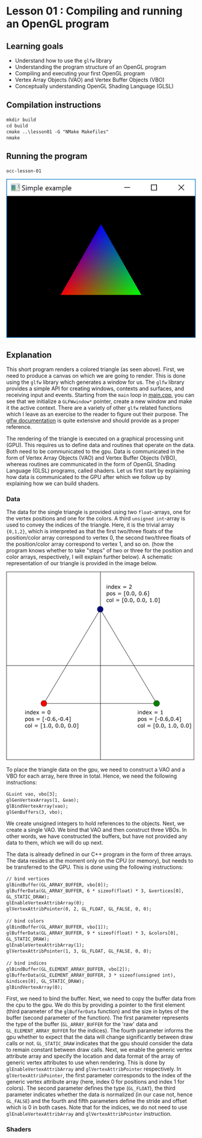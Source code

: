 # Lesson 01 : Compiling and running an OpenGL program

## Learning goals
* Understand how to use the `glfw` library
* Understanding the program structure of an OpenGL program
* Compiling and executing your first OpenGL program
* Vertex Array Objects (VAO) and Vertex Buffer Objects (VBO)
* Conceptually understanding OpenGL Shading Language (GLSL)

## Compilation instructions
```
mkdir build
cd build
cmake ..\lesson01 -G "NMake Makefiles"
nmake
```

## Running the program
```
occ-lesson-01
```

![Colored triangle](images/lesson01_result.jpg "Lesson 01 - Colored triangle")

## Explanation
This short program renders a colored triangle (as seen above). First, we need to produce a canvas on which we are going to render. This is done using the `glfw` library which generates a window for us. The `glfw` library provides a simple API for creating windows, contexts and surfaces, and receiving input and events. Starting from the `main` loop in [main.cpp](lesson01/main.cpp), you can see that we initialize a `GLFWwindow*` pointer, create a new window and make it the active context. There are a variety of other `glfw` related functions which I leave as an exercise to the reader to figure out their purpose. The [glfw documentation](http://www.glfw.org/documentation.html) is quite extensive and should provide as a proper reference.

The rendering of the triangle is executed on a graphical processing unit (GPU). This requires us to define data and routines that operate on the data. Both need to be communicated to the gpu. Data is communicated in the form of Vertex Array Objects (VAO) and Vertex Buffer Objects (VBO), whereas routines are communicated in the form of OpenGL Shading Language (GLSL) programs, called shaders. Let us first start by explaining how data is communicated to the GPU after which we follow up by explaining how we can build shaders.

### Data

The data for the single triangle is provided using two `float`-arrays, one for the vertex positions and one for the colors. A third `unsigned int`-array is used to convey the indices of the triangle. Here, it is the trivial array `{0,1,2}`, which is interpreted as that the first two/three floats of the position/color array correspond to vertex 0, the second two/three floats of the position/color array correspond to vertex 1, and so on. (how the program knows whether to take "steps" of two or three for the position and color arrays, respectively, I will explain further below). A schematic representation of our triangle is provided in the image below.

![Triangle coordinates](images/triangle_coordinates.png "Lesson 01 - Triangle coordinates")

To place the triangle data on the gpu, we need to construct a VAO and a VBO for each array, here three in total. Hence, we need the following instructions:

```
GLuint vao, vbo[3];
glGenVertexArrays(1, &vao);
glBindVertexArray(vao);
glGenBuffers(3, vbo);
```

We create unsigned integers to hold references to the objects. Next, we create a single VAO. We bind that VAO and then construct three VBOs. In other words, we have constructed the buffers, but have not provided any data to them, which we will do up next.

The data is already defined in our C++ program in the form of three arrays. The data resides at the moment only on the CPU (or memory), but needs to be transferred to the GPU. This is done using the following instructions:

```
// bind vertices
glBindBuffer(GL_ARRAY_BUFFER, vbo[0]);
glBufferData(GL_ARRAY_BUFFER, 6 * sizeof(float) * 3, &vertices[0], GL_STATIC_DRAW);
glEnableVertexAttribArray(0);
glVertexAttribPointer(0, 2, GL_FLOAT, GL_FALSE, 0, 0);

// bind colors
glBindBuffer(GL_ARRAY_BUFFER, vbo[1]);
glBufferData(GL_ARRAY_BUFFER, 9 * sizeof(float) * 3, &colors[0], GL_STATIC_DRAW);
glEnableVertexAttribArray(1);
glVertexAttribPointer(1, 3, GL_FLOAT, GL_FALSE, 0, 0);

// bind indices
glBindBuffer(GL_ELEMENT_ARRAY_BUFFER, vbo[2]);
glBufferData(GL_ELEMENT_ARRAY_BUFFER, 3 * sizeof(unsigned int), &indices[0], GL_STATIC_DRAW);
glBindVertexArray(0);
```

First, we need to bind the buffer. Next, we need to copy the buffer data from the cpu to the gpu. We do this by providing a pointer to the first element (third parameter of the `glBufferData` function) and the size in bytes of the buffer (second parameter of the function). The first parameter represents the type of the buffer (`GL_ARRAY_BUFFER` for the 'raw' data and `GL_ELEMENT_ARRAY_BUFFER` for the indices). The fourth parameter informs the gpu whether to expect that the data will change significantly between draw calls or not. `GL_STATIC_DRAW` indicates that the gpu should consider the data to remain constant between draw calls.
Next, we enable the generic vertex attribute array and specify the location and data format of the array of generic vertex attributes to use when rendering. This is done by `glEnableVertexAttribArray` and `glVertexAttribPointer` respectively. In `glVertexAttribPointer`, the first parameter corresponds to the index of the generic vertex attribute array (here, index 0 for positions and index 1 for colors). The second parameter defines the type (`GL_FLOAT`), the third parameter indicates whether the data is normalized (in our case not, hence `GL_FALSE`) and the fourth and fifth parameters define the stride and offset which is 0 in both cases. Note that for the indices, we do not need to use `glEnableVertexAttribArray` and `glVertexAttribPointer` instruction.

### Shaders
